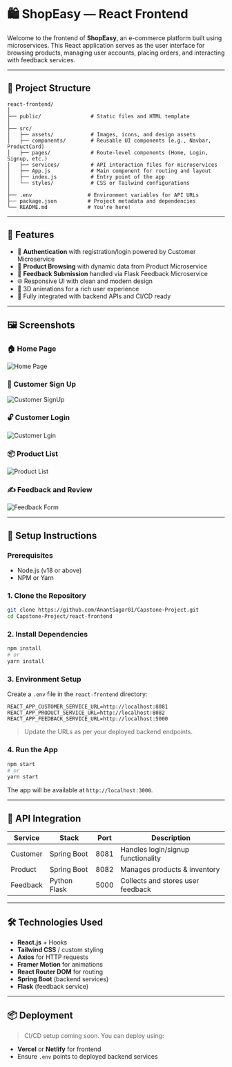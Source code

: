 # 🛍️ ShopEasy — React Frontend

Welcome to the frontend of **ShopEasy**, an e-commerce platform built using microservices. This React application serves as the user interface for browsing products, managing user accounts, placing orders, and interacting with feedback services.

---

## 📁 Project Structure

```
react-frontend/
│
├── public/                # Static files and HTML template
│
├── src/
│   ├── assets/            # Images, icons, and design assets
│   ├── components/        # Reusable UI components (e.g., Navbar, ProductCard)
│   ├── pages/             # Route-level components (Home, Login, Signup, etc.)
│   ├── services/          # API interaction files for microservices
│   ├── App.js             # Main component for routing and layout
│   ├── index.js           # Entry point of the app
│   └── styles/            # CSS or Tailwind configurations
│
├── .env                  # Environment variables for API URLs
├── package.json          # Project metadata and dependencies
└── README.md             # You're here!
```

---

## 🚀 Features

- 🔐 **Authentication** with registration/login powered by Customer Microservice
- 🛒 **Product Browsing** with dynamic data from Product Microservice
- 💬 **Feedback Submission** handled via Flask Feedback Microservice
- 🌐 Responsive UI with clean and modern design
- 🎨 3D animations for a rich user experience
- 🔄 Fully integrated with backend APIs and CI/CD ready

---

## 🖼️ Screenshots


### 🏠 Home Page

![Home Page](https://github.com/user-attachments/assets/c45fd053-7e6f-4b8e-ad43-5c1d233d9f40)


### 👥 Customer Sign Up

![Customer SignUp](https://github.com/user-attachments/assets/8cf83398-1efd-429b-bbf8-3f792c097f6e)


### 🔓 Customer Login

![Customer Lgin](https://github.com/user-attachments/assets/2c437d15-68ef-44c4-b062-36685e4e18be)


### 📦 Product List

![Product List](https://github.com/user-attachments/assets/f22943a1-fecc-4add-bc5d-70b5b9df87af)


### ✍️ Feedback and Review

![Feedback Form](https://github.com/user-attachments/assets/3ae7eba7-93fd-4e9d-834d-3249c2921962)

---

## 🔧 Setup Instructions

### Prerequisites

- Node.js (v18 or above)
- NPM or Yarn

### 1. Clone the Repository

```bash
git clone https://github.com/AnantSagar01/Capstone-Project.git
cd Capstone-Project/react-frontend
```

### 2. Install Dependencies

```bash
npm install
# or
yarn install
```

### 3. Environment Setup

Create a `.env` file in the `react-frontend` directory:

```env
REACT_APP_CUSTOMER_SERVICE_URL=http://localhost:8081
REACT_APP_PRODUCT_SERVICE_URL=http://localhost:8082
REACT_APP_FEEDBACK_SERVICE_URL=http://localhost:5000
```

> Update the URLs as per your deployed backend endpoints.

### 4. Run the App

```bash
npm start
# or
yarn start
```

The app will be available at `http://localhost:3000`.

---

## 🔗 API Integration

| Service         | Stack         | Port  | Description                        |
|----------------|---------------|-------|------------------------------------|
| Customer       | Spring Boot   | 8081  | Handles login/signup functionality |
| Product        | Spring Boot   | 8082  | Manages products & inventory       |
| Feedback       | Python Flask  | 5000  | Collects and stores user feedback  |

---

## 🛠️ Technologies Used

- **React.js** + Hooks
- **Tailwind CSS** / custom styling
- **Axios** for HTTP requests
- **Framer Motion** for animations
- **React Router DOM** for routing
- **Spring Boot** (backend services)
- **Flask** (feedback service)

---

## 📦 Deployment

> CI/CD setup coming soon. You can deploy using:

- **Vercel** or **Netlify** for frontend
- Ensure `.env` points to deployed backend services
